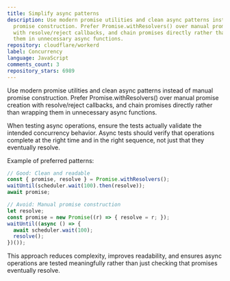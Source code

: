 ```yaml
---
title: Simplify async patterns
description: Use modern promise utilities and clean async patterns instead of manual
  promise construction. Prefer Promise.withResolvers() over manual promise creation
  with resolve/reject callbacks, and chain promises directly rather than wrapping
  them in unnecessary async functions.
repository: cloudflare/workerd
label: Concurrency
language: JavaScript
comments_count: 3
repository_stars: 6989
---
```


Use modern promise utilities and clean async patterns instead of manual promise construction. Prefer Promise.withResolvers() over manual promise creation with resolve/reject callbacks, and chain promises directly rather than wrapping them in unnecessary async functions.

When testing async operations, ensure the tests actually validate the intended concurrency behavior. Async tests should verify that operations complete at the right time and in the right sequence, not just that they eventually resolve.

Example of preferred patterns:
```javascript
// Good: Clean and readable
const { promise, resolve } = Promise.withResolvers();
waitUntil(scheduler.wait(100).then(resolve));
await promise;

// Avoid: Manual promise construction
let resolve;
const promise = new Promise((r) => { resolve = r; });
waitUntil((async () => {
  await scheduler.wait(100);
  resolve();
})());
```

This approach reduces complexity, improves readability, and ensures async operations are tested meaningfully rather than just checking that promises eventually resolve.